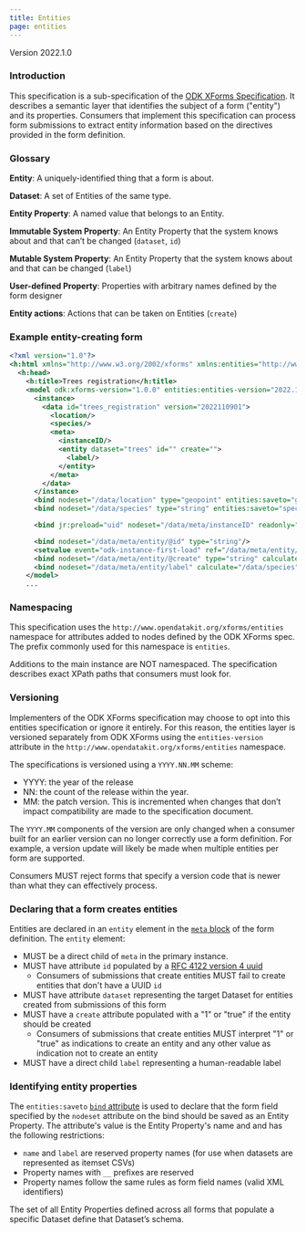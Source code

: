 ```yaml
---
title: Entities
page: entities
---
```


Version 2022.1.0

### Introduction

This specification is a sub-specification of the [ODK XForms Specification](./). It describes a semantic layer that identifies the subject of a form ("entity") and its properties. Consumers that implement this specification can process form submissions to extract entity information based on the directives provided in the form definition.

### Glossary

**Entity**: A uniquely-identified thing that a form is about.

**Dataset**: A set of Entities of the same type.

**Entity Property**: A named value that belongs to an Entity.

**Immutable System Property**: An Entity Property that the system knows about and that can’t be changed (`dataset`, `id`)

**Mutable System Property**: An Entity Property that the system knows about and that can be changed (`label`)

**User-defined Property**: Properties with arbitrary names defined by the form designer

**Entity actions**: Actions that can be taken on Entities (`create`)

### Example entity-creating form

```xml
<?xml version="1.0"?>
<h:html xmlns="http://www.w3.org/2002/xforms" xmlns:entities="http://www.opendatakit.org/xforms/entities" xmlns:ev="http://www.w3.org/2001/xml-events" xmlns:h="http://www.w3.org/1999/xhtml" xmlns:jr="http://openrosa.org/javarosa" xmlns:odk="http://www.opendatakit.org/xforms" xmlns:orx="http://openrosa.org/xforms" xmlns:xsd="http://www.w3.org/2001/XMLSchema">
  <h:head>
    <h:title>Trees registration</h:title>
    <model odk:xforms-version="1.0.0" entities:entities-version="2022.1.0">
      <instance>
        <data id="trees_registration" version="2022110901">
          <location/>
          <species/>
          <meta>
            <instanceID/>
            <entity dataset="trees" id="" create="">
              <label/>
            </entity>
          </meta>
        </data>
      </instance>
      <bind nodeset="/data/location" type="geopoint" entities:saveto="geometry" />
      <bind nodeset="/data/species" type="string" entities:saveto="species" />

      <bind jr:preload="uid" nodeset="/data/meta/instanceID" readonly="true()" type="string"/>

      <bind nodeset="/data/meta/entity/@id" type="string"/>
      <setvalue event="odk-instance-first-load" ref="/data/meta/entity/@id" value="uuid()"/>
      <bind nodeset="/data/meta/entity/@create" type="string" calculate="true()"/>
      <bind nodeset="/data/meta/entity/label" calculate="/data/species"  type="string"/>
    </model>
    ...
```

### Namespacing
This specification uses the `http://www.opendatakit.org/xforms/entities` namespace for attributes added to nodes defined by the ODK XForms spec. The prefix commonly used for this namespace is `entities`.

Additions to the main instance are NOT namespaced. The specification describes exact XPath paths that consumers must look for.

### Versioning

Implementers of the ODK XForms specification may choose to opt into this entities specification or ignore it entirely. For this reason, the entities layer is versioned separately from ODK XForms using the `entities-version` attribute in the `http://www.opendatakit.org/xforms/entities` namespace.

The specifications is versioned using a `YYYY.NN.MM` scheme:
* YYYY: the year of the release
* NN: the count of the release within the year. 
* MM: the patch version. This is incremented when changes that don’t impact compatibility are made to the specification document.

The `YYYY.MM` components of the version are only changed when a consumer built for an earlier version can no longer correctly use a form definition. For example, a version update will likely be made when multiple entities per form are supported. 

Consumers MUST reject forms that specify a version code that is newer than what they can effectively process.

### Declaring that a form creates entities

Entities are declared in an `entity` element in the [`meta` block](./#metadata) of the form definition. The `entity` element:

- MUST be a direct child of `meta` in the primary instance.
- MUST have attribute `id` populated by a [RFC 4122 version 4 uuid](https://www.rfc-editor.org/rfc/rfc4122)
  - Consumers of submissions that create entities MUST fail to create entities that don't have a UUID `id`
- MUST have attribute `dataset` representing the target Dataset for entities created from submissions of this form
- MUST have a `create` attribute populated with a "1" or "true" if the entity should be created
  - Consumers of submissions that create entities MUST interpret "1" or "true" as indications to create an entity and any other value as indication not to create an entity
- MUST have a direct child `label` representing a human-readable label

### Identifying entity properties

The `entities:saveto` [`bind` attribute](./#bind-attributes) is used to declare that the form field specified by the `nodeset` attribute on the bind should be saved as an Entity Property. The attribute's value is the Entity Property's name and and has the following restrictions:
- `name` and `label` are reserved property names (for use when datasets are represented as itemset CSVs)
- Property names with `__` prefixes are reserved
- Property names follow the same rules as form field names (valid XML identifiers)

The set of all Entity Properties defined across all forms that populate a specific Dataset define that Dataset’s schema.